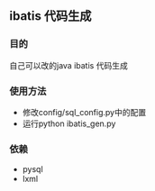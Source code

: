 ## ibatis 代码生成
### 目的
自己可以改的java ibatis 代码生成
### 使用方法
* 修改config/sql_config.py中的配置
* 运行python ibatis_gen.py

### 依赖
* pysql
* lxml
